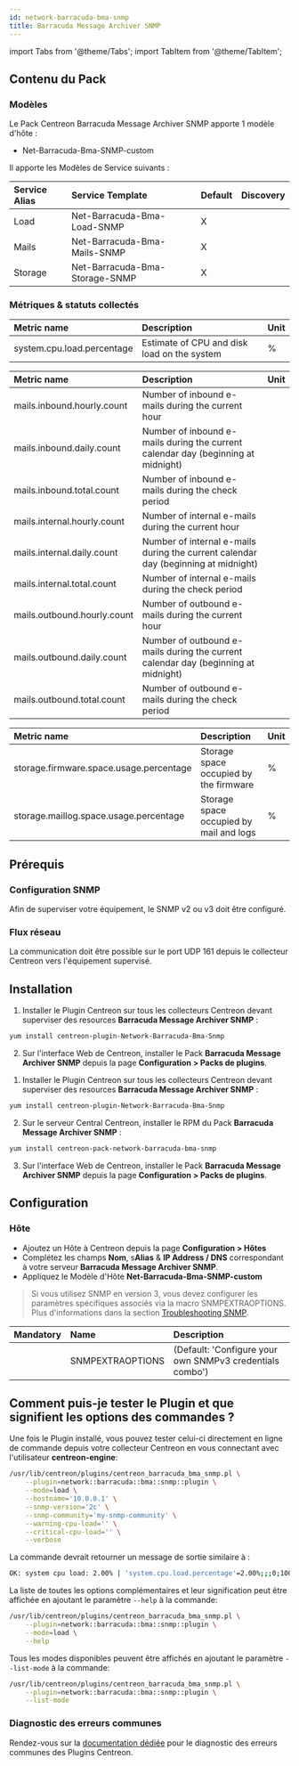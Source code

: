 ```yaml
---
id: network-barracuda-bma-snmp
title: Barracuda Message Archiver SNMP
---
```

import Tabs from '@theme/Tabs';
import TabItem from '@theme/TabItem';

## Contenu du Pack

### Modèles

Le Pack Centreon Barracuda Message Archiver SNMP apporte 1 modèle d'hôte :
* Net-Barracuda-Bma-SNMP-custom

Il apporte les Modèles de Service suivants :

| Service Alias | Service Template               | Default | Discovery |
|:--------------|:-------------------------------|:--------|:----------|
| Load          | Net-Barracuda-Bma-Load-SNMP    | X       |           |
| Mails         | Net-Barracuda-Bma-Mails-SNMP   | X       |           |
| Storage       | Net-Barracuda-Bma-Storage-SNMP | X       |           |

### Métriques & statuts collectés

<Tabs groupId="sync">
<TabItem value="Load" label="Load">

| Metric name                | Description                                 | Unit  |
| :------------------------- | :------------------------------------------ | :---- |
| system.cpu.load.percentage | Estimate of CPU and disk load on the system | %     |

</TabItem>
<TabItem value="Mails" label="Mails">

| Metric name                 | Description                                                                        | Unit  |
| :-------------------------- | :--------------------------------------------------------------------------------- | :---- |
| mails.inbound.hourly.count  | Number of inbound e-mails during the current hour                                  |       |
| mails.inbound.daily.count   | Number of inbound e-mails during the current calendar day (beginning at midnight)  |       |
| mails.inbound.total.count   | Number of inbound e-mails during the check period                                  |       |
| mails.internal.hourly.count | Number of internal e-mails during the current hour                                 |       |
| mails.internal.daily.count  | Number of internal e-mails during the current calendar day (beginning at midnight) |       |
| mails.internal.total.count  | Number of internal e-mails during the check period                                 |       |
| mails.outbound.hourly.count | Number of outbound e-mails during the current hour                                 |       |
| mails.outbound.daily.count  | Number of outbound e-mails during the current calendar day (beginning at midnight) |       |
| mails.outbound.total.count  | Number of outbound e-mails during the check period                                 |       |

</TabItem>
<TabItem value="Storage" label="Storage">

| Metric name                             | Description                             | Unit  |
| :-------------------------------------- | :-------------------------------------- | :---- |
| storage.firmware.space.usage.percentage | Storage space occupied by the firmware  | %     |
| storage.maillog.space.usage.percentage  | Storage space occupied by mail and logs | %     |

</TabItem>
</Tabs>

## Prérequis

### Configuration SNMP

Afin de superviser votre équipement, le SNMP v2 ou v3 doit être configuré.

### Flux réseau

La communication doit être possible sur le port UDP 161 depuis le collecteur
Centreon vers l'équipement supervisé.

## Installation

<Tabs groupId="sync">
<TabItem value="Online License" label="Online License">

1. Installer le Plugin Centreon sur tous les collecteurs Centreon devant superviser des resources **Barracuda Message Archiver SNMP** :

```bash
yum install centreon-plugin-Network-Barracuda-Bma-Snmp
```

2. Sur l'interface Web de Centreon, installer le Pack **Barracuda Message Archiver SNMP** depuis la page **Configuration > Packs de plugins**.

</TabItem>
<TabItem value="Offline License" label="Offline License">

1. Installer le Plugin Centreon sur tous les collecteurs Centreon devant superviser des resources **Barracuda Message Archiver SNMP** :

```bash
yum install centreon-plugin-Network-Barracuda-Bma-Snmp
```

2. Sur le serveur Central Centreon, installer le RPM du Pack **Barracuda Message Archiver SNMP** :

```bash
yum install centreon-pack-network-barracuda-bma-snmp
```

3. Sur l'interface Web de Centreon, installer le Pack **Barracuda Message Archiver SNMP** depuis la page **Configuration > Packs de plugins**.

</TabItem>
</Tabs>

## Configuration

### Hôte

* Ajoutez un Hôte à Centreon depuis la page **Configuration > Hôtes**
* Complétez les champs **Nom**, s**Alias** & **IP Address / DNS** correspondant à votre serveur **Barracuda Message Archiver SNMP**.
* Appliquez le Modèle d'Hôte **Net-Barracuda-Bma-SNMP-custom**

> Si vous utilisez SNMP en version 3, vous devez configurer les paramètres spécifiques associés via la macro SNMPEXTRAOPTIONS. 
> Plus d'informations dans la section [Troubleshooting SNMP](../getting-started/how-to-guides/troubleshooting-plugins.md#SNMPv3-options-mapping).

| Mandatory | Name             | Description                                              |
|:----------|:-----------------|:---------------------------------------------------------|
|           | SNMPEXTRAOPTIONS | (Default: 'Configure your own SNMPv3 credentials combo') |

## Comment puis-je tester le Plugin et que signifient les options des commandes ? 

Une fois le Plugin installé, vous pouvez tester celui-ci directement en ligne 
de commande depuis votre collecteur Centreon en vous connectant avec 
l'utilisateur **centreon-engine**:

```bash
/usr/lib/centreon/plugins/centreon_barracuda_bma_snmp.pl \
    --plugin=network::barracuda::bma::snmp::plugin \
    --mode=load \
    --hostname='10.0.0.1' \
    --snmp-version='2c' \
    --snmp-community='my-snmp-community' \
    --warning-cpu-load='' \
    --critical-cpu-load='' \
    --verbose
```

La commande devrait retourner un message de sortie similaire à :

```bash
OK: system cpu load: 2.00% | 'system.cpu.load.percentage'=2.00%;;;0;100
```

La liste de toutes les options complémentaires et leur signification peut être
affichée en ajoutant le paramètre `--help` à la commande:

```bash
/usr/lib/centreon/plugins/centreon_barracuda_bma_snmp.pl \
    --plugin=network::barracuda::bma::snmp::plugin \
    --mode=load \
    --help
 ```

Tous les modes disponibles peuvent être affichés en ajoutant le paramètre 
`--list-mode` à la commande:

```bash
/usr/lib/centreon/plugins/centreon_barracuda_bma_snmp.pl \
    --plugin=network::barracuda::bma::snmp::plugin \
    --list-mode
 ```

### Diagnostic des erreurs communes

Rendez-vous sur la [documentation dédiée](../getting-started/how-to-guides/troubleshooting-plugins.md#troubleshooting-snmp)
pour le diagnostic des erreurs communes des Plugins Centreon.
